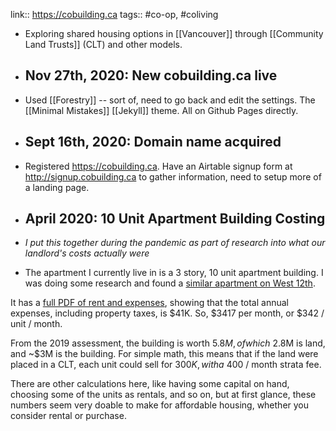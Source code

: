 ---
---

link:: https://cobuilding.ca
tags:: #co-op, #coliving

- Exploring shared housing options in [[Vancouver]] through [[Community Land Trusts]] (CLT) and other models.

- ## Nov 27th, 2020: New cobuilding.ca live

- Used [[Forestry]] -- sort of, need to go back and edit the settings. The [[Minimal Mistakes]] [[Jekyll]] theme. All on Github Pages directly.
- ## Sept 16th, 2020: Domain name acquired

- Registered https://cobuilding.ca. Have an Airtable signup form at http://signup.cobuilding.ca to gather information, need to setup more of a landing page. 

- ## April 2020: 10 Unit Apartment Building Costing

- _I put this together during the pandemic as part of research into what our landlord's costs actually were_

- The apartment I currently live in is a 3 story, 10 unit apartment building. I was doing some research and found a [similar apartment on West 12th](https://goodmanreport.com/sold-properties/1209-cedar-crest-manor-1569-west-12th-avenue-vancouver/).

It has a [full PDF of rent and expenses](https://goodmanreport.com/content/Rent%20Roll%20&%20Expenses%201569%20W%2012th%20Ave,%20Vancouver1.pdf), showing that the total annual expenses, including property taxes, is $41K. So, $3417 per month, or $342 / unit / month.

From the 2019 assessment, the building is worth $5.8M, of which ~$2.8M is land, and ~$3M is the building. For simple math, this means that if the land were placed in a CLT, each unit could sell for $300K, with a ~$400 / month strata fee.

There are other calculations here, like having some capital on hand, choosing some of the units as rentals, and so on, but at first glance, these numbers seem very doable to make for affordable housing, whether you consider rental or purchase.